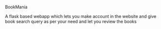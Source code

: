 BookMania

A flask based webapp which lets you make account in the website and give book search query as per your need and let you review the books